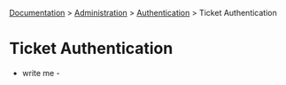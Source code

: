 [Documentation](.) > [Administration](Administration) > [Authentication](Authentication) > Ticket Authentication

# Ticket Authentication

- write me -
